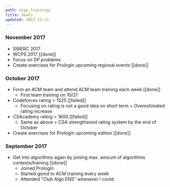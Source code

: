 ```yaml
---
path: algo_training/
title: Goals
updated: 2017-11-21
---
```


### November 2017

- SWERC 2017
- WCPS 2017 [[done]]
- Focus on DP problems
- Create exercises for Prologin upcoming regional events [[done]]

### October 2017

- Form an ACM team and attend ACM team training each week [[done]]
	- First team training on 10/21
- Codeforces rating > 1525 [[failed]]
	- Focusing on rating is not a good idea on short term + Overestimated rating increase
- CSAcademy rating > 1600 [[failed]]
	- Same as above + CSA strengthened rating system by the end of October
- Create exercises for Prologin upcoming edition [[done]]

### September 2017

- Get into algorithms again by joining max. amount of algorithms contests/training [[done]]
	- Joined Prologin
	- Started goind to ACM training every week
	- Attended "Club Algo ENS" whenever I could
